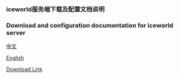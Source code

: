 ### iceworld服务端下载及配置文档说明
### Download and configuration documentation for iceworld server

<a href="https://github.com/xyz8808/iceworld_server_document/blob/main/README_Chinese.md">中文</a>


<a href="https://github.com/xyz8808/iceworld_server_document/blob/main/README_English.md">English</a>


<a href="https://github.com/xyz8808/iceworld_server_document/blob/main/download.md">Download Link</a>
